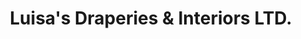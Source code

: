 ---
title: "Luisa's Draperies & Interiors LTD."
url: /guelph/luisas-draperies-und-interiors-ltd/
shop: Jalousien
---